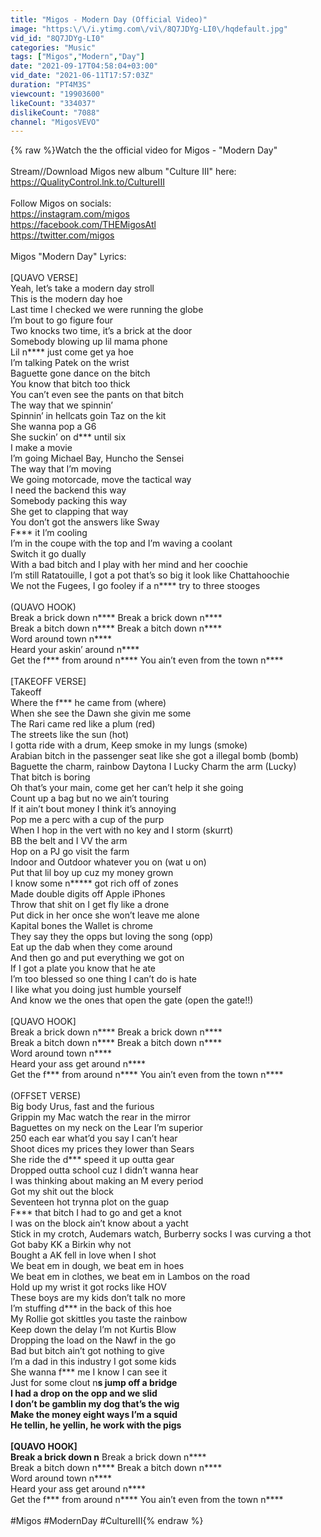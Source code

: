 ```yaml
---
title: "Migos - Modern Day (Official Video)"
image: "https:\/\/i.ytimg.com\/vi\/8Q7JDYg-LI0\/hqdefault.jpg"
vid_id: "8Q7JDYg-LI0"
categories: "Music"
tags: ["Migos","Modern","Day"]
date: "2021-09-17T04:58:04+03:00"
vid_date: "2021-06-11T17:57:03Z"
duration: "PT4M3S"
viewcount: "19903600"
likeCount: "334037"
dislikeCount: "7088"
channel: "MigosVEVO"
---
```

{% raw %}Watch the the official video for Migos - &quot;Modern Day&quot;<br /><br />Stream//Download Migos new album &quot;Culture III&quot; here:<br /><a rel="nofollow" target="blank" href="https://QualityControl.lnk.to/CultureIII">https://QualityControl.lnk.to/CultureIII</a><br /><br />Follow Migos on socials:<br /><a rel="nofollow" target="blank" href="https://instagram.com/migos">https://instagram.com/migos</a><br /><a rel="nofollow" target="blank" href="https://facebook.com/THEMigosAtl">https://facebook.com/THEMigosAtl</a><br /><a rel="nofollow" target="blank" href="https://twitter.com/migos">https://twitter.com/migos</a><br /><br />Migos &quot;Modern Day&quot; Lyrics:<br /><br />[QUAVO VERSE]<br />Yeah, let’s take a modern day stroll<br />This is the modern day hoe<br />Last time I checked we were running the globe<br />I’m bout to go figure four<br />Two knocks two time, it’s a brick at the door<br />Somebody blowing up lil mama phone<br />Lil n**** just come get ya hoe<br />I’m talking Patek on the wrist<br />Baguette gone dance on the bitch<br />You know that bitch too thick<br />You can’t even see the pants on that bitch<br />The way that we spinnin’<br />Spinnin’ in hellcats goin Taz on the kit<br />She wanna pop a G6<br />She suckin’ on d*** until six<br />I make a movie<br />I’m going Michael Bay, Huncho the Sensei<br />The way that I’m moving<br />We going motorcade, move the tactical way<br />I need the backend this way<br />Somebody packing this way<br />She get to clapping that way<br />You don’t got the answers like Sway<br />F*** it I’m cooling<br />I’m in the coupe with the top and I’m waving a coolant<br />Switch it go dually<br />With a bad bitch and I play with her mind and her coochie<br />I’m still Ratatouille, I got a pot that’s so big it look like Chattahoochie<br />We not the Fugees, I go fooley if a n**** try to three stooges<br /><br />(QUAVO HOOK)<br />Break a brick down n**** Break a brick down n****<br />Break a bitch down n**** Break a bitch down n****<br />Word around town n****<br />Heard your askin’ around n****<br />Get the f*** from around n**** You ain’t even from the town n****<br /><br />[TAKEOFF VERSE]<br />Takeoff<br />Where the f*** he came from (where)<br />When she see the Dawn she givin me some<br />The Rari came red like a plum (red)<br />The streets like the sun (hot)<br />I gotta ride with a drum, Keep smoke in my lungs (smoke)<br />Arabian bitch in the passenger seat like she got a illegal bomb (bomb)<br />Baguette the charm, rainbow Daytona I Lucky Charm the arm (Lucky)<br />That bitch is boring<br />Oh that’s your main, come get her can’t help it she going<br />Count up a bag but no we ain’t touring<br />If it ain’t bout money I think it’s annoying<br />Pop me a perc with a cup of the purp<br />When I hop in the vert with no key and I storm (skurrt)<br />BB the belt and I VV the arm<br />Hop on a PJ go visit the farm<br />Indoor and Outdoor whatever you on (wat u on)<br />Put that lil boy up cuz my money grown<br />I know some n***** got rich off of zones<br />Made double digits off Apple iPhones<br />Throw that shit on I get fly like a drone<br />Put dick in her once she won’t leave me alone<br />Kapital bones the Wallet is chrome<br />They say they the opps but loving the song (opp)<br />Eat up the dab when they come around<br />And then go and put everything we got on<br />If I got a plate you know that he ate<br />I’m too blessed so one thing I can’t do is hate<br />I like what you doing just humble yourself<br />And know we the ones that open the gate (open the gate!!)<br /><br />[QUAVO HOOK]<br />Break a brick down n**** Break a brick down n****<br />Break a bitch down n**** Break a bitch down n****<br />Word around town n****<br />Heard your ass get around n****<br />Get the f*** from around n**** You ain’t even from the town n****<br /><br />(OFFSET VERSE)<br />Big body Urus, fast and the furious<br />Grippin my Mac watch the rear in the mirror<br />Baguettes on my neck on the Lear I’m superior<br />250 each ear what’d you say I can’t hear<br />Shoot dices my prices they lower than Sears<br />She ride the d*** speed it up outta gear<br />Dropped outta school cuz I didn’t wanna hear<br />I was thinking about making an M every period<br />Got my shit out the block<br />Seventeen hot trynna plot on the guap<br />F*** that bitch I had to go and get a knot<br />I was on the block ain’t know about a yacht<br />Stick in my crotch, Audemars watch, Burberry socks I was curving a thot<br />Got baby KK a Birkin why not<br />Bought a AK fell in love when I shot<br />We beat em in dough, we beat em in hoes<br />We beat em in clothes, we beat em in Lambos on the road<br />Hold up my wrist it got rocks like HOV<br />These boys are my kids don’t talk no more<br />I’m stuffing d*** in the back of this hoe<br />My Rollie got skittles you taste the rainbow<br />Keep down the delay I’m not Kurtis Blow<br />Dropping the load on the Nawf in the go<br />Bad but bitch ain’t got nothing to give<br />I’m a dad in this industry I got some kids<br />She wanna f*** me I know I can see it<br />Just for some clout n****s jump off a bridge<br />I had a drop on the opp and we slid<br />I don’t be gamblin my dog that’s the wig<br />Make the money eight ways I’m a squid<br />He tellin, he yellin, he work with the pigs<br /><br />[QUAVO HOOK]<br />Break a brick down n**** Break a brick down n****<br />Break a bitch down n**** Break a bitch down n****<br />Word around town n****<br />Heard your ass get around n****<br />Get the f*** from around n**** You ain’t even from the town n****<br /><br />#Migos #ModernDay #CultureIII{% endraw %}

